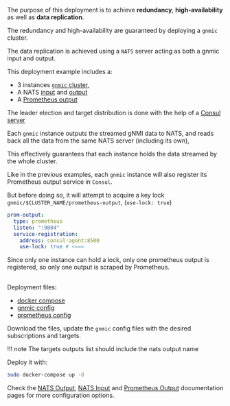 The purpose of this deployment is to achieve __redundancy__, __high-availability__ as well as __data replication__.

The redundancy and high-availability are guaranteed by deploying a `gnmic` cluster.

The data replication is achieved using a `NATS` server acting as both a gnmic input and output.

This deployment example includes a:

- 3 instances [`gnmic` cluster](../../../user_guide/HA.md), 
- A NATS [input](../../../user_guide/inputs/nats_input.md) and [output](../../../user_guide/outputs/nats_output.md) 
- A [Prometheus output](../../../user_guide/outputs/prometheus_output.md)

The leader election and target distribution is done with the help of a [Consul server](https://www.consul.io/docs/introhttps://www.consul.io/docs/intro)

Each `gnmic` instance outputs the streamed gNMI data to NATS, and reads back all the data from the same NATS server (including its own),

This effectively guarantees that each instance holds the data streamed by the whole cluster.

Like in the previous examples, each `gnmic` instance will also register its Prometheus output service in `Consul`.

But before doing so, it will attempt to acquire a key lock `gnmic/$CLUSTER_NAME/prometheus-output`,  (`use-lock: true`)

```yaml
prom-output:
  type: prometheus
  listen: ":9804"
  service-registration:
    address: consul-agent:8500
    use-lock: true # <===
```

Since only one instance can hold a lock, only one prometheus output is registered, so only one output is scraped by Prometheus.

<div class="mxgraph" style="max-width:100%;border:1px solid transparent;margin:0 auto; display:block;" data-mxgraph="{&quot;page&quot;:12,&quot;zoom&quot;:1.4,&quot;highlight&quot;:&quot;#0000ff&quot;,&quot;nav&quot;:true,&quot;check-visible-state&quot;:true,&quot;resize&quot;:true,&quot;url&quot;:&quot;https://raw.githubusercontent.com/karimra/gnmic/diagrams/diagrams/cluster_nats_prometheus.drawio&quot;}"></div>

<script type="text/javascript" src="https://cdn.jsdelivr.net/gh/hellt/drawio-js@main/embed2.js?&fetch=https%3A%2F%2Fraw.githubusercontent.com%2Fkarimra%2Fgnmic%2Fdiagrams%2Fcluster_nats_prometheus.drawio" async></script>

Deployment files:

- [docker compose](https://github.com/karimra/gnmic/blob/main/examples/deployments/2.clusters/3.nats-input-prometheus-output/docker-compose/docker-compose.yaml)
- [gnmic config](https://github.com/karimra/gnmic/blob/main/examples/deployments/2.clusters/3.nats-input-prometheus-output/docker-compose/gnmic.yaml)
- [prometheus config](https://github.com/karimra/gnmic/blob/main/examples/deployments/2.clusters/3.nats-input-prometheus-output/docker-compose/prometheus/prometheus.yaml)

Download the files, update the `gnmic` config files with the desired subscriptions and targets.

!!! note
    The targets outputs list should include the nats output name

Deploy it with:

```bash
sudo docker-compose up -d
```

Check the  [NATS Output](../../../user_guide/outputs/nats_output.md), [NATS Input](../../../user_guide/inputs/nats_input.md) and  [Prometheus Output](../../../user_guide/outputs/influxdb_output.md) documentation pages for more configuration options.
